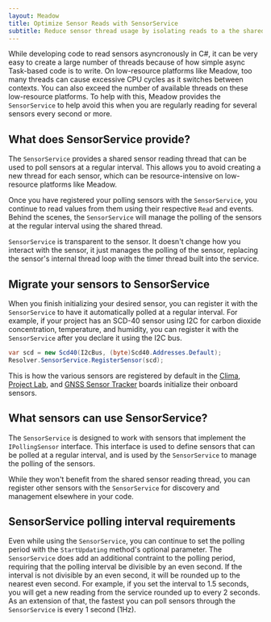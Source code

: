 ```yaml
---
layout: Meadow
title: Optimize Sensor Reads with SensorService
subtitle: Reduce sensor thread usage by isolating reads to a the shared SensorService.
---
```


While developing code to read sensors asyncronously in C#, it can be very easy to create a large number of threads because of how simple async Task-based code is to write. On low-resource platforms like Meadow, too many threads can cause excessive CPU cycles as it switches between contexts. You can also exceed the number of available threads on these low-resource platforms. To help with this, Meadow provides the `SensorService` to help avoid this when you are regularly reading for several sensors every second or more.

## What does SensorService provide?

The `SensorService` provides a shared sensor reading thread that can be used to poll sensors at a regular interval. This allows you to avoid creating a new thread for each sensor, which can be resource-intensive on low-resource platforms like Meadow.

Once you have registered your polling sensors with the `SensorService`, you continue to read values from them using their respective `Read` and events. Behind the scenes, the `SensorService` will manage the polling of the sensors at the regular interval using the shared thread.

`SensorService` is transparent to the sensor. It doesn't change how you interact with the sensor, it just manages the polling of the sensor, replacing the sensor's internal thread loop with the timer thread built into the service.

## Migrate your sensors to SensorService

When you finish initializing your desired sensor, you can register it with the `SensorService` to have it automatically polled at a regular interval. For example, if your project has an SCD-40 sensor using I2C for carbon dioxide concentration, temperature, and humidity, you can register it with the `SensorService` after you declare it using the I2C bus.

```csharp
var scd = new Scd40(I2cBus, (byte)Scd40.Addresses.Default);
Resolver.SensorService.RegisterSensor(scd);
```

This is how the various sensors are registered by default in the [Clima](https://store.wildernesslabs.co/collections/frontpage/products/clima-weather-station-kit), [Project Lab](https://store.wildernesslabs.co/collections/frontpage/products/project-lab-board), and [GNSS Sensor Tracker](https://store.wildernesslabs.co/collections/frontpage/products/gnss-sensor-tracker) boards initialize their onboard sensors.

## What sensors can use SensorService?

The `SensorService` is designed to work with sensors that implement the `IPollingSensor` interface. This interface is used to define sensors that can be polled at a regular interval, and is used by the `SensorService` to manage the polling of the sensors.

While they won't benefit from the shared sensor reading thread, you can register other sensors with the `SensorService` for discovery and management elsewhere in your code.

## SensorService polling interval requirements

Even while using the `SensorService`, you can continue to set the polling period with the `StartUpdating` method's optional parameter. The `SensorService` does add an additional contraint to the polling period, requiring that the polling interval be divisible by an even second. If the interval is not divisible by an even second, it will be rounded up to the nearest even second. For example, if you set the interval to 1.5 seconds, you will get a new reading from the service rounded up to every 2 seconds. As an extension of that, the fastest you can poll sensors through the `SensorService` is every 1 second (1Hz).
